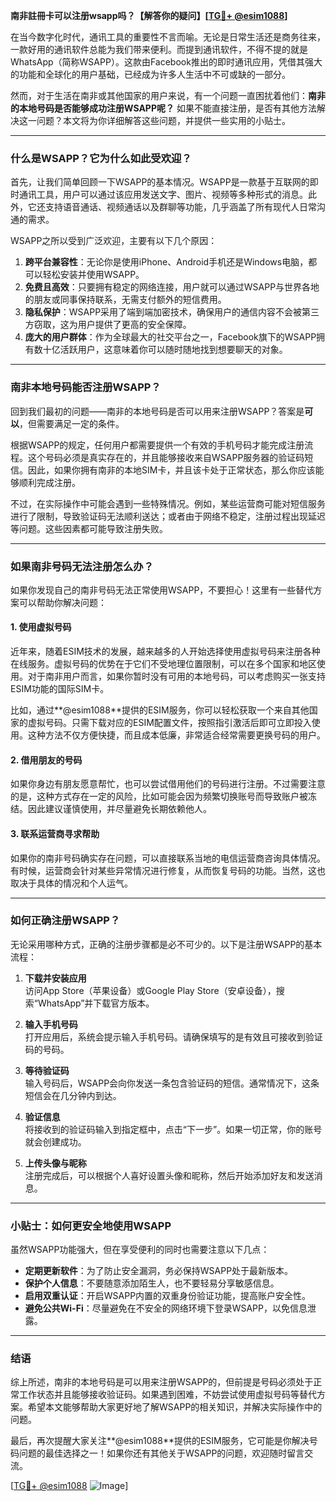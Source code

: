 **南非註冊卡可以注册wsapp吗？【解答你的疑问】[[TG💪+ @esim1088](https://t.me/s/esim1088)]**

在当今数字化时代，通讯工具的重要性不言而喻。无论是日常生活还是商务往来，一款好用的通讯软件总能为我们带来便利。而提到通讯软件，不得不提的就是WhatsApp（简称WSAPP）。这款由Facebook推出的即时通讯应用，凭借其强大的功能和全球化的用户基础，已经成为许多人生活中不可或缺的一部分。

然而，对于生活在南非或其他国家的用户来说，有一个问题一直困扰着他们：**南非的本地号码是否能够成功注册WSAPP呢？** 如果不能直接注册，是否有其他方法解决这一问题？本文将为你详细解答这些问题，并提供一些实用的小贴士。

---

### **什么是WSAPP？它为什么如此受欢迎？**

首先，让我们简单回顾一下WSAPP的基本情况。WSAPP是一款基于互联网的即时通讯工具，用户可以通过该应用发送文字、图片、视频等多种形式的消息。此外，它还支持语音通话、视频通话以及群聊等功能，几乎涵盖了所有现代人日常沟通的需求。

WSAPP之所以受到广泛欢迎，主要有以下几个原因：

1. **跨平台兼容性**：无论你是使用iPhone、Android手机还是Windows电脑，都可以轻松安装并使用WSAPP。
2. **免费且高效**：只要拥有稳定的网络连接，用户就可以通过WSAPP与世界各地的朋友或同事保持联系，无需支付额外的短信费用。
3. **隐私保护**：WSAPP采用了端到端加密技术，确保用户的通信内容不会被第三方窃取，这为用户提供了更高的安全保障。
4. **庞大的用户群体**：作为全球最大的社交平台之一，Facebook旗下的WSAPP拥有数十亿活跃用户，这意味着你可以随时随地找到想要聊天的对象。

---

### **南非本地号码能否注册WSAPP？**

回到我们最初的问题——南非的本地号码是否可以用来注册WSAPP？答案是**可以**，但需要满足一定的条件。

根据WSAPP的规定，任何用户都需要提供一个有效的手机号码才能完成注册流程。这个号码必须是真实存在的，并且能够接收来自WSAPP服务器的验证码短信。因此，如果你拥有南非的本地SIM卡，并且该卡处于正常状态，那么你应该能够顺利完成注册。

不过，在实际操作中可能会遇到一些特殊情况。例如，某些运营商可能对短信服务进行了限制，导致验证码无法顺利送达；或者由于网络不稳定，注册过程出现延迟等问题。这些因素都可能导致注册失败。

---

### **如果南非号码无法注册怎么办？**

如果你发现自己的南非号码无法正常使用WSAPP，不要担心！这里有一些替代方案可以帮助你解决问题：

#### **1. 使用虚拟号码**
近年来，随着ESIM技术的发展，越来越多的人开始选择使用虚拟号码来注册各种在线服务。虚拟号码的优势在于它们不受地理位置限制，可以在多个国家和地区使用。对于南非用户而言，如果你暂时没有可用的本地号码，可以考虑购买一张支持ESIM功能的国际SIM卡。

比如，通过**@esim1088**提供的ESIM服务，你可以轻松获取一个来自其他国家的虚拟号码。只需下载对应的ESIM配置文件，按照指引激活后即可立即投入使用。这种方法不仅方便快捷，而且成本低廉，非常适合经常需要更换号码的用户。

#### **2. 借用朋友的号码**
如果你身边有朋友愿意帮忙，也可以尝试借用他们的号码进行注册。不过需要注意的是，这种方式存在一定的风险，比如可能会因为频繁切换账号而导致账户被冻结。因此建议谨慎使用，并尽量避免长期依赖他人。

#### **3. 联系运营商寻求帮助**
如果你的南非号码确实存在问题，可以直接联系当地的电信运营商咨询具体情况。有时候，运营商会针对某些异常情况进行修复，从而恢复号码的功能。当然，这也取决于具体的情况和个人运气。

---

### **如何正确注册WSAPP？**

无论采用哪种方式，正确的注册步骤都是必不可少的。以下是注册WSAPP的基本流程：

1. **下载并安装应用**  
   访问App Store（苹果设备）或Google Play Store（安卓设备），搜索“WhatsApp”并下载官方版本。

2. **输入手机号码**  
   打开应用后，系统会提示输入手机号码。请确保填写的是有效且可接收到验证码的号码。

3. **等待验证码**  
   输入号码后，WSAPP会向你发送一条包含验证码的短信。通常情况下，这条短信会在几分钟内到达。

4. **验证信息**  
   将接收到的验证码输入到指定框中，点击“下一步”。如果一切正常，你的账号就会创建成功。

5. **上传头像与昵称**  
   注册完成后，可以根据个人喜好设置头像和昵称，然后开始添加好友和发送消息。

---

### **小贴士：如何更安全地使用WSAPP**

虽然WSAPP功能强大，但在享受便利的同时也需要注意以下几点：

- **定期更新软件**：为了防止安全漏洞，务必保持WSAPP处于最新版本。
- **保护个人信息**：不要随意添加陌生人，也不要轻易分享敏感信息。
- **启用双重认证**：开启WSAPP内置的双重身份验证功能，提高账户安全性。
- **避免公共Wi-Fi**：尽量避免在不安全的网络环境下登录WSAPP，以免信息泄露。

---

### **结语**

综上所述，南非的本地号码是可以用来注册WSAPP的，但前提是号码必须处于正常工作状态并且能够接收验证码。如果遇到困难，不妨尝试使用虚拟号码等替代方案。希望本文能够帮助大家更好地了解WSAPP的相关知识，并解决实际操作中的问题。

最后，再次提醒大家关注**@esim1088**提供的ESIM服务，它可能是你解决号码问题的最佳选择之一！如果你还有其他关于WSAPP的问题，欢迎随时留言交流。

[[TG💪+ @esim1088](https://t.me/s/esim1088) ![Image](https://i.postimg.cc/4NQfJmqS/Snipaste-2025-05-13-00-14-12.png)]